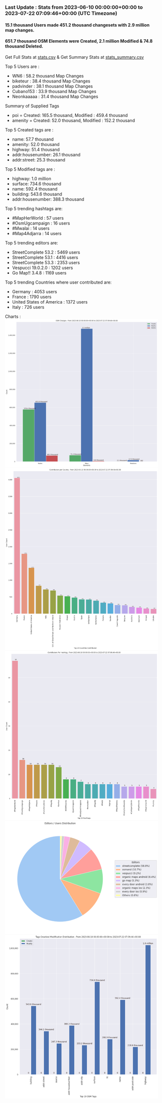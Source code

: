 ### Last Update : Stats from 2023-06-10 00:00:00+00:00 to 2023-07-22 07:09:46+00:00 (UTC Timezone)

#### 15.1 thousand Users made 451.2 thousand changesets with 2.9 million map changes.
#### 651.7 thousand OSM Elements were Created, 2.1 million Modified & 74.8 thousand Deleted.
Get Full Stats at [stats.csv](/stats/fieldmappers/Daily/stats.csv)
 & Get Summary Stats at [stats_summary.csv](/stats/fieldmappers/Daily/stats_summary.csv)

Top 5 Users are : 
- WN6 : 58.2 thousand Map Changes
- biketeur : 38.4 thousand Map Changes
- padvinder : 38.1 thousand Map Changes
- Cubano153 : 33.9 thousand Map Changes
- Neonkaaaaa : 31.4 thousand Map Changes

Summary of Supplied Tags
- poi = Created: 165.5 thousand, Modified : 459.4 thousand
- amenity = Created: 52.0 thousand, Modified : 152.2 thousand


Top 5 Created tags are :
- name: 57.7 thousand
- amenity: 52.0 thousand
- highway: 51.4 thousand
- addr:housenumber: 26.1 thousand
- addr:street: 25.3 thousand


Top 5 Modified tags are :
- highway: 1.0 million
- surface: 734.6 thousand
- name: 592.4 thousand
- building: 543.6 thousand
- addr:housenumber: 388.3 thousand


Top 5 trending hashtags are:
- #MapHerWorld : 57 users
- #OsmUgcampaign : 16 users
- #Mwalai : 14 users
- #Map4Adjarra : 14 users


Top 5 trending editors are:
- StreetComplete 53.2 : 5469 users
- StreetComplete 53.1 : 4416 users
- StreetComplete 53.3 : 2353 users
- Vespucci 19.0.2.0 : 1202 users
- Go Map!! 3.4.8 : 1169 users


Top 5 trending Countries where user contributed are:
- Germany : 4053 users
- France : 1790 users
- United States of America : 1372 users
- Italy : 726 users


 Charts : 
![Alt text](./stats_osm_changes.png) 
![Alt text](./stats_users_per_country.png) 
![Alt text](./stats_users_per_hashtag.png) 
![Alt text](./stats_editors_pie_chart.png) 
![Alt text](./stats_tags.png) 

